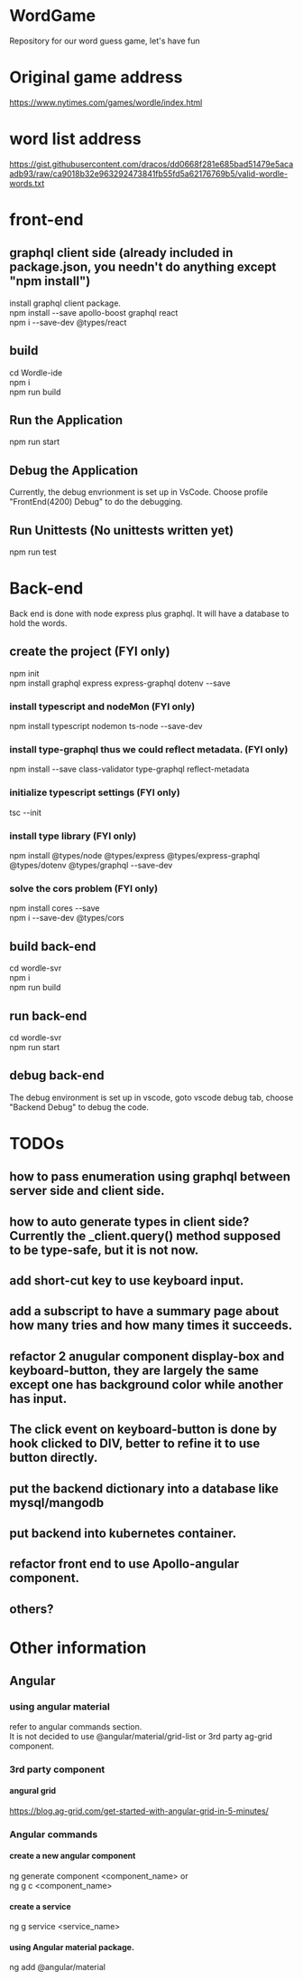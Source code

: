 # WordGame
Repository for our word guess game, let's have fun

# Original game address
https://www.nytimes.com/games/wordle/index.html

# word list address
https://gist.githubusercontent.com/dracos/dd0668f281e685bad51479e5acaadb93/raw/ca9018b32e963292473841fb55fd5a62176769b5/valid-wordle-words.txt

# front-end
## graphql client side (already included in package.json, you needn't do anything except "npm install")
install graphql client package.  
npm install --save apollo-boost graphql react  
npm i --save-dev @types/react  


## build
cd Wordle-ide  
npm i  
npm run build  

## Run the Application
npm run start  

## Debug the Application
Currently, the debug envrionment is set up in VsCode.  Choose profile "FrontEnd(4200) Debug" to do the debugging.

## Run Unittests (No unittests written yet)
npm run test

# Back-end
Back end is done with node express plus graphql.   It will have a database to hold the words.
## create the project (FYI only)
npm init  
npm install graphql express express-graphql dotenv --save   
### install typescript and nodeMon (FYI only)
npm install typescript nodemon ts-node --save-dev  
### install type-graphql thus we could reflect metadata. (FYI only)
npm install --save class-validator type-graphql reflect-metadata  

### initialize typescript settings (FYI only)
tsc --init  
### install type library (FYI only)
npm install @types/node @types/express @types/express-graphql @types/dotenv @types/graphql --save-dev  

### solve the cors problem (FYI only)
npm install cores --save  
npm i --save-dev @types/cors  

## build back-end
cd wordle-svr  
npm i  
npm run build  

## run back-end
cd wordle-svr  
npm run start  
## debug back-end
The debug environment is set up in vscode, goto vscode debug tab, choose "Backend Debug" to debug the code.

# TODOs
## how to pass enumeration using graphql between server side and client side.
## how to auto generate types in client side?  Currently the _client.query() method supposed to be type-safe, but it is not now.
## add short-cut key to use keyboard input.
## add a subscript to have a summary page about how many tries and how many times it succeeds.
## refactor 2 anugular component display-box and keyboard-button, they are largely the same except one has background color while another has input.
## The click event on keyboard-button is done by hook clicked to DIV, better to refine it to use button directly.
## put the backend dictionary into a database like mysql/mangodb
## put backend into kubernetes container.
## refactor front end to use Apollo-angular component.
## others?
# Other information
## Angular
### using angular material
refer to angular commands section.  
It is not decided to use @angular/material/grid-list or 3rd party ag-grid component.  
### 3rd party component
#### angural grid
https://blog.ag-grid.com/get-started-with-angular-grid-in-5-minutes/  
### Angular commands
#### create a new angular component
ng generate component <component_name> or  
ng g c <component_name>  
#### create a service 
ng g service <service_name>  

#### using Angular material package.
ng add @angular/material  
